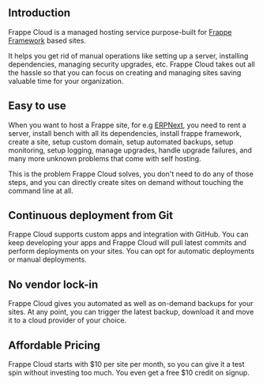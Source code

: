 ## Introduction

Frappe Cloud is a managed hosting service purpose-built for [Frappe Framework](https://frappeframework.com/) based sites.

It helps you get rid of manual operations like setting up a server, installing dependencies, managing security upgrades, etc. Frappe Cloud takes out all the hassle so that you can focus on creating and managing sites saving valuable time for your organization.

## Easy to use

When you want to host a Frappe site, for e.g [ERPNext](https://hisabcloud.com/), you need to rent a server, install bench with all its dependencies, install frappe framework, create a site, setup custom domain, setup automated backups, setup monitoring, setup logging, manage upgrades, handle upgrade failures, and many more unknown problems that come with self hosting.

This is the problem Frappe Cloud solves, you don't need to do any of those steps, and you can directly create sites on demand without touching the command line at all.

## Continuous deployment from Git

Frappe Cloud supports custom apps and integration with GitHub. You can keep developing your apps and Frappe Cloud will pull latest commits and perform deployments on your sites. You can opt for automatic deployments or manual deployments.

## No vendor lock-in

Frappe Cloud gives you automated as well as on-demand backups for your sites. At any point, you can trigger the latest backup, download it and move it to a cloud provider of your choice.

## Affordable Pricing

Frappe Cloud starts with $10 per site per month, so you can give it a test spin without investing too much. You even get a free $10 credit on signup.